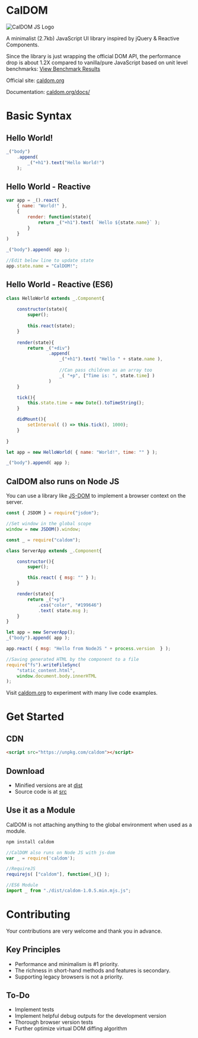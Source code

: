 # CalDOM

![CalDOM JS Logo](https://www.caldom.org/images/caldom_logo.png)

A minimalist (2.7kb) JavaScript UI library inspired by jQuery & Reactive Components.

Since the library is just wrapping the official DOM API, the performance drop is about 1.2X compared to vanilla/pure JavaScript based on unit level benchmarks: [View Benchmark Results](https://caldom.org/benchmark/)

Official site: [caldom.org](https://www.caldom.org)


Documentation: [caldom.org/docs/](https://caldom.org/docs/)

# Basic Syntax

## Hello World!
```js
_("body")
    .append(
        _("+h1").text("Hello World!")
    );

```

## Hello World - Reactive
```js
var app = _().react(
    { name: "World!" },
    {
        render: function(state){
            return _("+h1").text( `Hello ${state.name}` );
        }
    }
)

_("body").append( app );

//Edit below line to update state
app.state.name = "CalDOM!";
```

## Hello World - Reactive (ES6)
```js
class HelloWorld extends _.Component{
 
    constructor(state){
        super();
   
        this.react(state);
    }
 
    render(state){
        return _("+div")
                .append(
                    _("+h1").text( "Hello " + state.name ),
                    
                    //Can pass children as an array too
                    _( "+p", ["Time is: ", state.time] )
                )
    }

    tick(){
        this.state.time = new Date().toTimeString();
    }

    didMount(){
        setInterval( () => this.tick(), 1000);
    }
 
}

let app = new HelloWorld( { name: "World!", time: "" } );

_("body").append( app );
```

## CalDOM also runs on Node JS
You can use a library like [JS-DOM](<https://github.com/jsdom/jsdom>) to implement a browser context on the server.

```js
const { JSDOM } = require("jsdom"); 

//Set window in the global scope
window = new JSDOM().window;

const _ = require("caldom");

class ServerApp extends _.Component{

    constructor(){
        super();

        this.react( { msg: "" } );
    }

    render(state){
        return _("+p")
            .css("color", "#199646")
            .text( state.msg );
    }
}

let app = new ServerApp();
_("body").append( app );

app.react( { msg: "Hello from NodeJS " + process.version  } );

//Saving generated HTML by the component to a file
require("fs").writeFileSync(
    "static_content.html", 
    window.document.body.innerHTML 
);
```


Visit [caldom.org](https://www.caldom.org) to experiment with many live code examples.

# Get Started

## CDN

```html
<script src="https://unpkg.com/caldom"></script>
```

## Download

* Minified versions are at [dist](./dist/)
* Source code is at [src](./src/)

## Use it as a Module
CalDOM is not attaching anything to the global environment when used as a module.

```sh
npm install caldom
```

```js
//CalDOM also runs on Node JS with js-dom
var _ = require('caldom');
```

```js
//RequireJS
requirejs( ["caldom"], function(_){} );
```

```js
//ES6 Module
import _ from "./dist/caldom-1.0.5.min.mjs.js";
```

# Contributing

Your contributions are very welcome and thank you in advance.

## Key Principles

* Performance and minimalism is #1 priority.
* The richness in short-hand methods and features is secondary.
* Supporting legacy browsers is not a priority.

## To-Do
* Implement tests
* Implement helpful debug outputs for the development version
* Thorough browser version tests
* Further optimize virtual DOM diffing algorithm